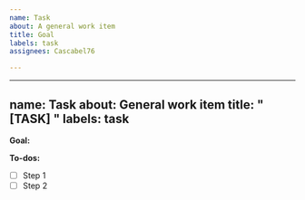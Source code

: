 ```yaml
---
name: Task
about: A general work item
title: Goal
labels: task
assignees: Cascabel76

---
```


---
name: Task
about: General work item
title: "[TASK] <short description>"
labels: task
---

**Goal:**

**To-dos:**
- [ ] Step 1
- [ ] Step 2
